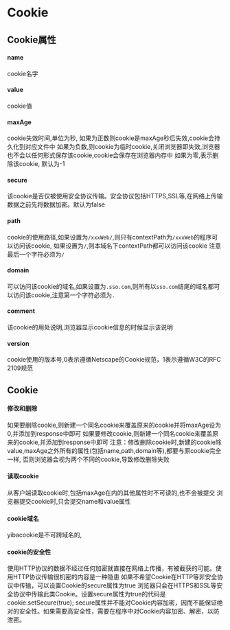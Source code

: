 # Cookie
## Cookie属性
#### name
cookie名字
#### value
cookie值
#### maxAge
cookie失效时间,单位为秒,
如果为正数则cookie是maxAge秒后失效,cookie会持久化到对应文件中
如果为负数,则cookie为临时cookie,关闭浏览器即失效,浏览器也不会以任何形式保存该cookie,cookie会保存在浏览器内存中
如果为零,表示删除该cookie,
默认为-1
#### secure
该cookie是否仅被使用安全协议传输。安全协议包括HTTPS,SSL等,在网络上传输数据之前先将数据加密。默认为false
#### path
cookie的使用路径,如果设置为`/xxxWeb/`,则只有contextPath为`/xxxWeb`的程序可以访问该cookie,
如果设置为`/`,则本域名下contextPath都可以访问该cookie
注意最后一个字符必须为`/`
#### domain
可以访问该cookie的域名,如果设置为`.sso.com`,则所有以`sso.com`结尾的域名都可以访问该cookie,注意第一个字符必须为`.`
#### comment
该cookie的用处说明,浏览器显示cookie信息的时候显示该说明
#### version
cookie使用的版本号,0表示遵循Netscape的Cookie规范，1表示遵循W3C的RFC 2109规范

## Cookie
#### 修改和删除
如果要删除cookie,则新建一个同名cookie来覆盖原来的cookie并将maxAge设为0,并添加到response中即可
如果要修改cookie,则新建一个同名cookie来覆盖原来的cookie,并添加到response中即可
注意：修改删除cookie时,新建的cookie除value,maxAge之外所有的属性(包括name,path,domain等),都要与原cookie完全一样,
否则浏览器会视为两个不同的cookie,导致修改删除失败
#### 读取cookie
从客户端读取cookie时,包括maxAge在内的其他属性时不可读的,也不会被提交
浏览器提交cookie时,只会提交name和value属性
#### cookie域名
yibacookie是不可跨域名的,
#### cookie的安全性
使用HTTP协议的数据不经过任何加密就直接在网络上传播，有被截获的可能。使用HTTP协议传输很机密的内容是一种隐患
如果不希望Cookie在HTTP等非安全协议中传输，可以设置Cookie的secure属性为true
浏览器只会在HTTPS和SSL等安全协议中传输此类Cookie。设置secure属性为true的代码是cookie.setSecure(true);
secure属性并不能对Cookie内容加密，因而不能保证绝对的安全性。如果需要高安全性，需要在程序中对Cookie内容加密、解密，以防泄密。

